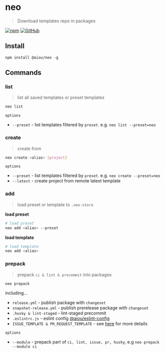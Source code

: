 # neo
> Download templates repo in packages

[![npm](https://img.shields.io/npm/v/@aiou/neo)](https://github.com/neo-hack/neo/tree/master/packages/core) [![GitHub](https://img.shields.io/github/license/neo-hack/neo)](https://github.com/neo-hack/neo/tree/master/packages/core)

## Install

`npm install @aiou/neo -g`

## Commands

### list
> list all saved templates or preset templates

```bash
neo list
```

`options`

- `--preset` - list templates filtered by `preset`. e.g. `neo list --preset=neo`

### create
> create <project> from <alias>

```bash
neo create <alias> [project]
```

`options`

- `--preset` - list templates filtered by `preset`. e.g. `neo create --preset=neo`
- `--latest` - create project from remote latest template

### add
> load preset or template to `.neo-store`

**load preset**

```bash
# load preset
neo add <alias> --preset
```

**load template**

```bash
# load template
neo add <alias>
```

### prepack
> prepack `ci & lint & precommit` into packages

```bash
neo prepack
```

including...

- `release.yml` - publish package with `changeset`
- `snapshot-release.yml` - publish prerelease package with `changeset`
- `.husky & lint-staged` - lint-staged precommit
- `.eslintrc.js` - eslint config [@aiou/eslint-config](https://github.com/JiangWeixian/eslint-config)
- `ISSUE_TEMPLATE & PR_REQUEST_TEMPLATE` - see [here](https://github.com/neo-hack/neo/tree/master/packages/core/assets/templates) for more details

`options`

- `--module` - prepack part of `ci, lint, issue, pr, husky`, e.g `neo prepack --module ci`
